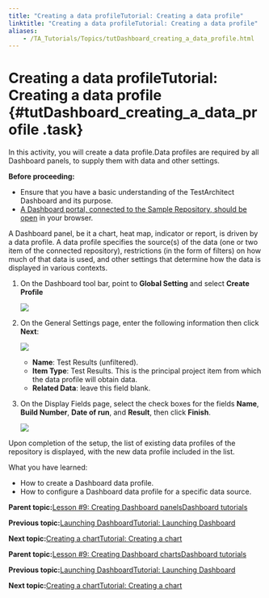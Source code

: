 ```yaml
--- 
title: "Creating a data profileTutorial: Creating a data profile"
linktitle: "Creating a data profileTutorial: Creating a data profile"
aliases: 
    - /TA_Tutorials/Topics/tutDashboard_creating_a_data_profile.html
---
```

# Creating a data profileTutorial: Creating a data profile {#tutDashboard_creating_a_data_profile .task}

In this activity, you will create a data profile.Data profiles are required by all Dashboard panels, to supply them with data and other settings.

**Before proceeding:**

-   Ensure that you have a basic understanding of the TestArchitect Dashboard and its purpose.
-   [A Dashboard portal, connected to the Sample Repository, should be open](tutDashboard_launching_Dashboard.html) in your browser.

A Dashboard panel, be it a chart, heat map, indicator or report, is driven by a data profile. A data profile specifies the source\(s\) of the data \(one or two item of the connected repository\), restrictions \(in the form of filters\) on how much of that data is used, and other settings that determine how the data is displayed in various contexts.

1.  On the Dashboard tool bar, point to **Global Setting** and select **Create Profile**

    ![](../../TA_Help/Images/Dashboard_create_profile.png)

2.  On the General Settings page, enter the following information then click **Next**:

    ![](../Images/Profile.Results_unfiltered.png)

    -   **Name**: Test Results \(unfiltered\).
    -   **Item Type**: Test Results. This is the principal project item from which the data profile will obtain data.
    -   **Related Data**: leave this field blank.
3.  On the Display Fields page, select the check boxes for the fields **Name**, **Build Number**, **Date of run**, and **Result**, then click **Finish**.

    ![](../Images/Profile.Display_Fields_Results.png)


Upon completion of the setup, the list of existing data profiles of the repository is displayed, with the new data profile included in the list.

What you have learned:

-   How to create a Dashboard data profile.
-   How to configure a Dashboard data profile for a specific data source.

**Parent topic:**[Lesson \#9: Creating Dashboard panelsDashboard tutorials](../../TA_Tutorials/Topics/tutDashboard_creating_panels.html)

**Previous topic:**[Launching DashboardTutorial: Launching Dashboard](../../TA_Tutorials/Topics/tutDashboard_launching_Dashboard.html)

**Next topic:**[Creating a chartTutorial: Creating a chart](../../TA_Tutorials/Topics/tutDashboard_creating_a_chart.html)

**Parent topic:**[Lesson \#9: Creating Dashboard chartsDashboard tutorials](../../TA_Help/Topics/Dashboard_tutorials.html)

**Previous topic:**[Launching DashboardTutorial: Launching Dashboard](../../TA_Tutorials/Topics/tutDashboard_launching_Dashboard.html)

**Next topic:**[Creating a chartTutorial: Creating a chart](../../TA_Tutorials/Topics/tutDashboard_creating_a_chart.html)

